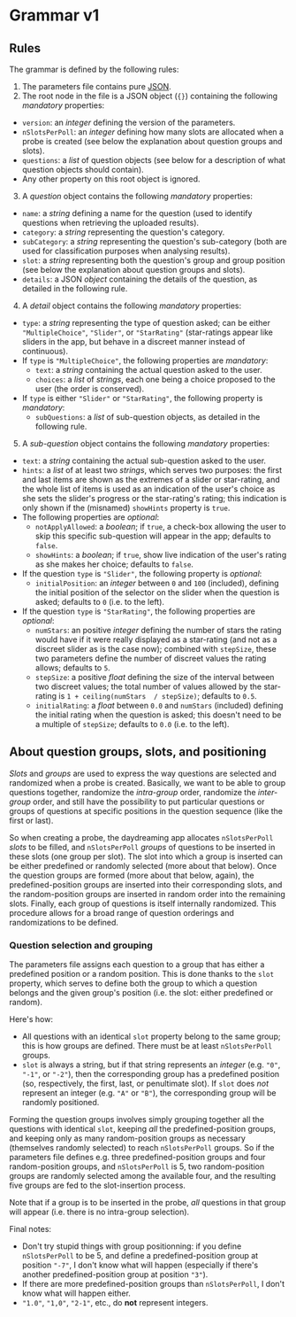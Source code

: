 Grammar v1
==========

Rules
-----

The grammar is defined by the following rules:

1. The parameters file contains pure [JSON](http://json.org/).
2. The root node in the file is a JSON object (`{}`) containing the following *mandatory* properties:
  * `version`: an *integer* defining the version of the parameters.
  * `nSlotsPerPoll`: an *integer* defining how many slots are allocated when a probe is created (see below the explanation about question groups and slots).
  * `questions`: a *list* of question objects (see below for a description of what question objects should contain).
  * Any other property on this root object is ignored.
3. A *question* object contains the following *mandatory* properties:
  * `name`: a *string* defining a name for the question (used to identify questions when retrieving the uploaded results).
  * `category`: a *string* representing the question's category.
  * `subCategory`: a *string* representing the question's sub-category (both are used for classification purposes when analysing results).
  * `slot`: a *string* representing both the question's group and group position (see below the explanation about question groups and slots).
  * `details`: a JSON *object* containing the details of the question, as detailed in the following rule.
4. A *detail* object contains the following *mandatory* properties:
  * `type`: a *string* representing the type of question asked; can be either `"MultipleChoice"`, `"Slider"`, or `"StarRating"` (star-ratings appear like sliders in the app, but behave in a discreet manner instead of continuous).
  * If `type` is `"MultipleChoice"`, the following properties are *mandatory*:
    * `text`: a *string* containing the actual question asked to the user.
    * `choices`: a *list* of *strings*, each one being a choice proposed to the user (the order is conserved).
  * If `type` is either `"Slider"` or `"StarRating"`, the following property is *mandatory*:
    * `subQuestions`: a *list* of sub-question objects, as detailed in the following rule.
5. A *sub-question* object contains the following *mandatory* properties:
  * `text`: a *string* containing the actual sub-question asked to the user.
  * `hints`: a *list* of at least two *strings*, which serves two purposes: the first and last items are shown as the extremes of a slider or star-rating, and the whole list of items is used as an indication of the user's choice as she sets the slider's progress or the star-rating's rating; this indication is only shown if the (misnamed) `showHints` property is `true`.
  * The following properties are *optional*:
    * `notApplyAllowed`: a *boolean*; if `true`, a check-box allowing the user to skip this specific sub-question will appear in the app; defaults to `false`.
    * `showHints`: a *boolean*; if `true`, show live indication of the user's rating as she makes her choice; defaults to `false`.
  * If the question `type` is `"Slider"`, the following property is *optional*:
    * `initialPosition`: an *integer* between `0` and `100` (included), defining the initial position of the selector on the slider when the question is asked; defaults to `0` (i.e. to the left).
  * If the question `type` is `"StarRating"`, the following properties are *optional*:
    * `numStars`: an positive *integer* defining the number of stars the rating would have if it were really displayed as a star-rating (and not as a discreet slider as is the case now); combined with `stepSize`, these two parameters define the number of discreet values the rating allows; defaults to `5`.
    * `stepSize`: a positive *float* defining the size of the interval between two discreet values; the total number of values allowed by the star-rating is `1 + ceiling(numStars  / stepSize)`; defaults to `0.5`.
    * `initialRating`: a *float* between `0.0` and `numStars` (included) defining the initial rating when the question is asked; this doesn't need to be a multiple of `stepSize`; defaults to `0.0` (i.e. to the left).


About question groups, slots, and positioning
---------------------------------------------

*Slots* and *groups* are used to express the way questions are selected and randomized when a probe is created. Basically, we want to be able to group questions together, randomize the *intra-group* order, randomize the *inter-group* order, and still have the possibility to put particular questions or groups of questions at specific positions in the question sequence (like the first or last).

So when creating a probe, the daydreaming app allocates `nSlotsPerPoll` *slots* to be filled, and `nSlotsPerPoll` *groups* of questions to be inserted in these slots (one group per slot). The slot into which a group is inserted can be either predefined or randomly selected (more about that below). Once the question groups are formed (more about that below, again), the predefined-position groups are inserted into their corresponding slots, and the random-position groups are inserted in random order into the remaining slots. Finally, each group of questions is itself internally randomized. This procedure allows for a broad range of question orderings and randomizations to be defined.

### Question selection and grouping

The parameters file assigns each question to a group that has either a predefined position or a random position. This is done thanks to the `slot` property, which serves to define both the group to which a question belongs and the given group's position (i.e. the slot: either predefined or random).

Here's how:

* All questions with an identical `slot` property belong to the same group; this is how groups are defined. There must be at least `nSlotsPerPoll` groups.
* `slot` is always a string, but if that string represents an *integer* (e.g. `"0"`, `"-1"`, or `"-2"`), then the corresponding group has a predefined position (so, respectively, the first, last, or penultimate slot). If `slot` does *not* represent an integer (e.g. `"A"` or `"B"`), the corresponding group will be randomly positioned.

Forming the question groups involves simply grouping together all the questions with identical `slot`, keeping *all* the predefined-position groups, and keeping only as many random-position groups as necessary (themselves randomly selected) to reach `nSlotsPerPoll` groups. So if the parameters file defines e.g. three predefined-position groups and four random-position groups, and `nSlotsPerPoll` is 5, two random-position groups are randomly selected among the available four, and the resulting five groups are fed to the slot-insertion process.

Note that if a group is to be inserted in the probe, *all* questions in that group will appear (i.e. there is no intra-group selection).

Final notes:
* Don't try stupid things with group positionning: if you define `nSlotsPerPoll` to be 5, and define a predefined-position group at position `"-7"`, I don't know what will happen (especially if there's another predefined-position group at position `"3"`).
* If there are more predefined-position groups than `nSlotsPerPoll`, I don't know what will happen either.
* `"1.0"`, `"1,0"`, `"2-1"`, etc., do **not** represent integers.
